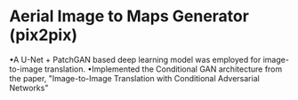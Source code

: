 # Aerial Image to Maps Generator (pix2pix)
•A U-Net + PatchGAN based deep learning model was employed for image-to-image translation.
•Implemented the Conditional GAN architecture from the paper, "Image-to-Image Translation with Conditional Adversarial Networks"
